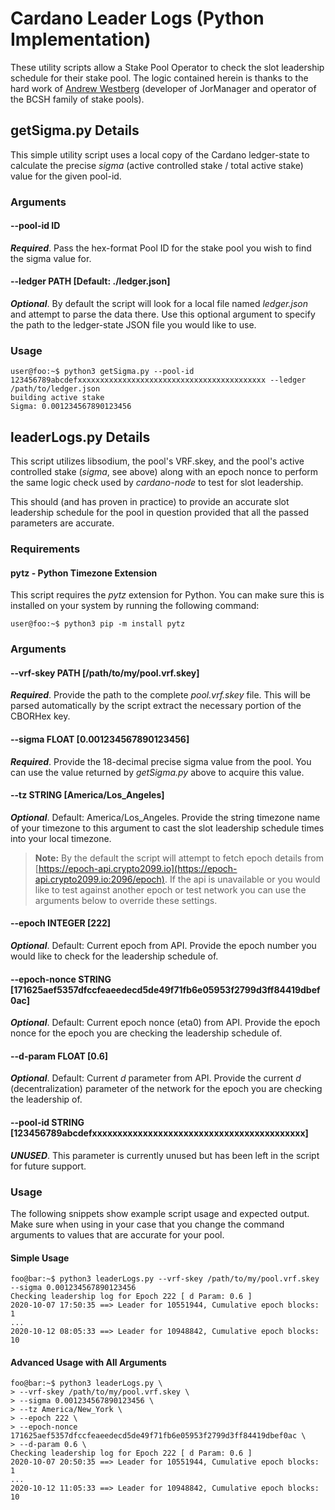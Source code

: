 # Cardano Leader Logs (Python Implementation)

These utility scripts allow a Stake Pool Operator to check the slot leadership schedule
for their stake pool. The logic contained herein is thanks to the hard work of [Andrew
Westberg](https://github.com/AndrewWestberg) (developer of JorManager and operator of 
the BCSH family of stake pools).

## getSigma.py Details

This simple utility script uses a local copy of the Cardano ledger-state to calculate
the precise *sigma* (active controlled stake / total active stake) value for the given
pool-id.

### Arguments

#### --pool-id ID

***Required***. Pass the hex-format Pool ID for the stake pool you wish to find the
sigma value for.

#### --ledger PATH [Default: ./ledger.json]

***Optional***. By default the script will look for a local file named *ledger.json*
and attempt to parse the data there. Use this optional argument to specify the path
to the ledger-state JSON file you would like to use.

### Usage

```shell
user@foo:~$ python3 getSigma.py --pool-id 123456789abcdefxxxxxxxxxxxxxxxxxxxxxxxxxxxxxxxxxxxxxxxxxx --ledger /path/to/ledger.json
building active stake
Sigma: 0.001234567890123456
```

## leaderLogs.py Details

This script utilizes libsodium, the pool's VRF.skey, and the pool's active controlled
stake (*sigma*, see above) along with an epoch nonce to perform the same logic check
used by *cardano-node* to test for slot leadership.

This should (and has proven in practice) to provide an accurate slot leadership schedule
for the pool in question provided that all the passed parameters are accurate.

### Requirements

#### pytz - Python Timezone Extension

This script requires the *pytz* extension for Python. You can make sure this is installed
on your system by running the following command:

```shell
user@foo:~$ python3 pip -m install pytz
```
### Arguments

#### --vrf-skey PATH [/path/to/my/pool.vrf.skey]

***Required***. Provide the path to the complete *pool.vrf.skey* file. This will be
parsed automatically by the script extract the necessary portion of the CBORHex key.

#### --sigma FLOAT [0.001234567890123456]

***Required***. Provide the 18-decimal precise sigma value from the pool. You can
use the value returned by *getSigma.py* above to acquire this value.

#### --tz STRING [America/Los_Angeles]

***Optional***. Default: America/Los_Angeles. Provide the string timezone name of
your timezone to this argument to cast the slot leadership schedule times into your
local timezone.

> **Note:** By the default the script will attempt to fetch epoch details from
> [https://epoch-api.crypto2099.io](https://epoch-api.crypto2099.io:2096/epoch). If
> the api is unavailable or you would like to test against another epoch or test 
> network you can use the arguments below to override these settings.

#### --epoch INTEGER [222]

***Optional***. Default: Current epoch from API. Provide the epoch number you would
like to check for the leadership schedule of.

#### --epoch-nonce STRING [171625aef5357dfccfeaeedecd5de49f71fb6e05953f2799d3ff84419dbef0ac]

***Optional***. Default: Current epoch nonce (eta0) from API. Provide the epoch nonce
for the epoch you are checking the leadership schedule of.

#### --d-param FLOAT [0.6]

***Optional***. Default: Current *d* parameter from API. Provide the current *d*
(decentralization) parameter of the network for the epoch you are checking the
leadership of.

#### --pool-id STRING [123456789abcdefxxxxxxxxxxxxxxxxxxxxxxxxxxxxxxxxxxxxxxxxxx]

***UNUSED***. This parameter is currently unused but has been left in the script
for future support.

### Usage

The following snippets show example script usage and expected output. Make sure
when using in your case that you change the command arguments to values that are
accurate for your pool.

#### Simple Usage
```shell
foo@bar:~$ python3 leaderLogs.py --vrf-skey /path/to/my/pool.vrf.skey --sigma 0.001234567890123456
Checking leadership log for Epoch 222 [ d Param: 0.6 ]
2020-10-07 17:50:35 ==> Leader for 10551944, Cumulative epoch blocks: 1
...
2020-10-12 08:05:33 ==> Leader for 10948842, Cumulative epoch blocks: 10
```

#### Advanced Usage with All Arguments
```shell
foo@bar:~$ python3 leaderLogs.py \
> --vrf-skey /path/to/my/pool.vrf.skey \
> --sigma 0.001234567890123456 \
> --tz America/New_York \
> --epoch 222 \
> --epoch-nonce 171625aef5357dfccfeaeedecd5de49f71fb6e05953f2799d3ff84419dbef0ac \
> --d-param 0.6 \
Checking leadership log for Epoch 222 [ d Param: 0.6 ]
2020-10-07 20:50:35 ==> Leader for 10551944, Cumulative epoch blocks: 1
...
2020-10-12 11:05:33 ==> Leader for 10948842, Cumulative epoch blocks: 10
```

